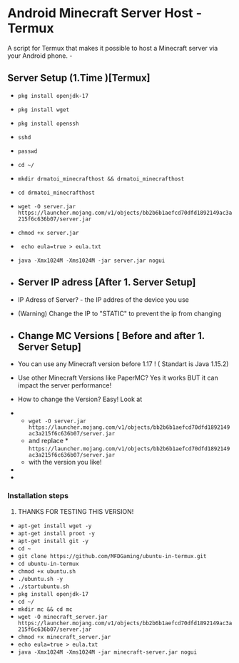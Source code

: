 # Android Minecraft Server Host - Termux 
A script for Termux that makes it possible to host a Minecraft server via your Android phone. -  

## Server Setup (1.Time )[Termux]

* `pkg install openjdk-17`
* `pkg install wget`
* `pkg install openssh`
* `sshd`
* `passwd`

* `cd ~/`
* ` mkdir drmatoi_minecrafthost && drmatoi_minecrafthost `
* ` cd drmatoi_minecrafthost `

* ` wget -O server.jar https://launcher.mojang.com/v1/objects/bb2b6b1aefcd70dfd1892149ac3a215f6c636b07/server.jar `
* ` chmod +x server.jar `

 * ` echo eula=true > eula.txt` 

* ` java -Xmx1024M -Xms1024M -jar server.jar nogui `


* ## Server IP adress [After 1. Server Setup]
* IP Adress of Server? - the IP addres of the device you use
* (Warning) Change the IP to "STATIC" to prevent the ip from changing

* ## Change MC Versions [ Before and after 1. Server Setup]
* You can use any Minecraft version before 1.17 ! ( Standart is Java 1.15.2)
* Use other Minecraft Versions like PaperMC? Yes it works BUT it can impact the server performance!
* How to change the Version? Easy! Look at
* * ` wget -O server.jar https://launcher.mojang.com/v1/objects/bb2b6b1aefcd70dfd1892149ac3a215f6c636b07/server.jar `
  * and replace * ` https://launcher.mojang.com/v1/objects/bb2b6b1aefcd70dfd1892149ac3a215f6c636b07/server.jar `
  * with the version you like!
* 
* 
### Installation steps
1. THANKS FOR TESTING THIS VERSION!
* `apt-get install wget -y`
* `apt-get install proot -y`
* `apt-get install git -y`
* `cd ~`
* `git clone https://github.com/MFDGaming/ubuntu-in-termux.git`
* `cd ubuntu-in-termux`
* `chmod +x ubuntu.sh`
* `./ubuntu.sh -y`
* `./startubuntu.sh`
 * `pkg install openjdk-17`
* `cd ~/`
* `mkdir mc && cd mc`
* `wget -O minecraft_server.jar https://launcher.mojang.com/v1/objects/bb2b6b1aefcd70dfd1892149ac3a215f6c636b07/server.jar`
 * `chmod +x minecraft_server.jar`
* `echo eula=true > eula.txt`
* `java -Xmx1024M -Xms1024M -jar minecraft-server.jar nogui`

